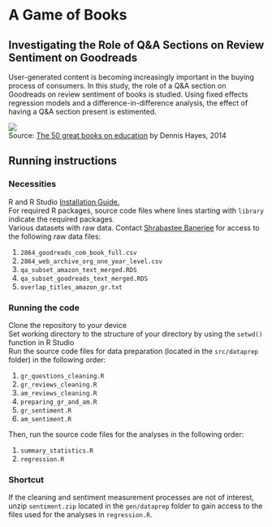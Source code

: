 # A Game of Books
## Investigating the Role of Q&A Sections on Review Sentiment on Goodreads

User-generated content is becoming increasingly important in the buying process of consumers. In this study, the role of a Q&A section on Goodreads on review sentiment of books is studied. Using fixed effects regression models and a difference-in-difference analysis, the effect of having a Q&A section present is estimented. 

![](https://images.theconversation.com/files/45159/original/rptgtpxd-1396254731.jpg?ixlib=rb-1.1.0&q=45&auto=format&w=754&h=502&fit=crop)\
Source: [The 50 great books on education](https://theconversation.com/the-50-great-books-on-education-24934) by Dennis Hayes, 2014

## Running instructions
### Necessities

R and R Studio [Installation Guide.](https://tilburgsciencehub.com/building-blocks/configure-your-computer/statistics-and-computation/r/)\
For required R packages, source code files where lines starting with `library` indicate the required packages.\
Various datasets with raw data. Contact [Shrabastee Banerjee](https://github.com/shrabasteebanerjee) for access to the following raw data files:

1) `2864_goodreads_com_book_full.csv`
2) `2864_web_archive_org_one_year_level.csv`
3) `qa_subset_amazon_text_merged.RDS`
4) `qa_subset_goodreads_text_merged.RDS`
5) `overlap_titles_amazon_gr.txt`


### Running the code
Clone the repository to your device\
Set working directory to the structure of your directory by using the `setwd()` function in R Studio\
Run the source code files for data preparation (located in the `src/dataprep` folder) in the following order:

1) `gr_questions_cleaning.R`
2) `gr_reviews_cleaning.R`
3) `am_reviews_cleaning.R`
4) `preparing_gr_and_am.R`
5) `gr_sentiment.R`
7) `am_sentiment.R`

Then, run the source code files for the analyses in the following order:

1) `summary_statistics.R`
2) `regression.R`

### Shortcut
If the cleaning and sentiment measurement processes are not of interest, unzip `sentiment.zip` located in the `gen/dataprep` folder to gain access to the files used for the analyses in `regression.R`. 
